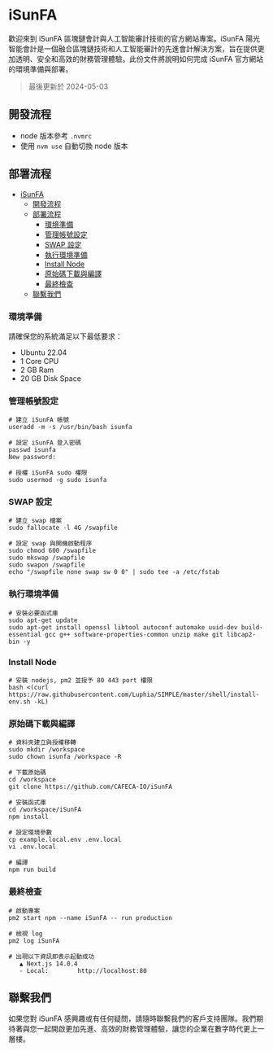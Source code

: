 # iSunFA
歡迎來到 iSunFA 區塊鏈會計與人工智能審計技術的官方網站專案。iSunFA 陽光智能會計是一個融合區塊鏈技術和人工智能審計的先進會計解決方案，旨在提供更加透明、安全和高效的財務管理體驗。此份文件將說明如何完成 iSunFA 官方網站的環境準備與部署。
> 最後更新於 2024-05-03

## 開發流程
- node 版本參考 `.nvmrc`
- 使用 `nvm use` 自動切換 node 版本

## 部署流程
- [iSunFA](#isunfa)
  - [開發流程](#開發流程)
  - [部署流程](#部署流程)
    - [環境準備](#環境準備)
    - [管理帳號設定](#管理帳號設定)
    - [SWAP 設定](#swap-設定)
    - [執行環境準備](#執行環境準備)
    - [Install Node](#install-node)
    - [原始碼下載與編譯](#原始碼下載與編譯)
    - [最終檢查](#最終檢查)
  - [聯繫我們](#聯繫我們)

### 環境準備
請確保您的系統滿足以下最低要求：
- Ubuntu 22.04
- 1 Core CPU
- 2 GB Ram
- 20 GB Disk Space

### 管理帳號設定
```shell
# 建立 iSunFA 帳號
useradd -m -s /usr/bin/bash isunfa
```

```shell
# 設定 iSunFA 登入密碼
passwd isunfa
New password:
```

```shell
# 授權 iSunFA sudo 權限
sudo usermod -g sudo isunfa
```

### SWAP 設定
```shell
# 建立 swap 檔案
sudo fallocate -l 4G /swapfile
```

```shell
# 設定 swap 與開機啟動程序
sudo chmod 600 /swapfile
sudo mkswap /swapfile
sudo swapon /swapfile
echo "/swapfile none swap sw 0 0" | sudo tee -a /etc/fstab
```

### 執行環境準備
```shell
# 安裝必要函式庫
sudo apt-get update
sudo apt-get install openssl libtool autoconf automake uuid-dev build-essential gcc g++ software-properties-common unzip make git libcap2-bin -y
```

### Install Node
```shell
# 安裝 nodejs, pm2 並授予 80 443 port 權限
bash <(curl https://raw.githubusercontent.com/Luphia/SIMPLE/master/shell/install-env.sh -kL)
```

### 原始碼下載與編譯
```shell
# 資料夾建立與授權移轉
sudo mkdir /workspace
sudo chown isunfa /workspace -R
```

```shell
# 下載原始碼
cd /workspace
git clone https://github.com/CAFECA-IO/iSunFA
```

```shell
# 安裝函式庫
cd /workspace/iSunFA
npm install
```

```shell
# 設定環境參數
cp example.local.env .env.local
vi .env.local
```

```shell
# 編譯
npm run build
```

### 最終檢查
```shell
# 啟動專案
pm2 start npm --name iSunFA -- run production
```

```shell
# 檢視 log
pm2 log iSunFA
```

```shell
# 出現以下資訊即表示起動成功
   ▲ Next.js 14.0.4
   - Local:        http://localhost:80
```

## 聯繫我們
如果您對 iSunFA 感興趣或有任何疑問，請隨時聯繫我們的客戶支持團隊。我們期待著與您一起開啟更加先進、高效的財務管理體驗，讓您的企業在數字時代更上一層樓。